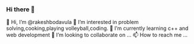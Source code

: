 ### Hi there 👋

👋 Hi, I’m @rakeshbodavula
👀 I’m interested in problem solving,cooking,playing volleyball,coding.
🌱 I’m currently learning c++ and web development
💞️ I’m looking to collaborate on ...
📫 How to reach me ...
